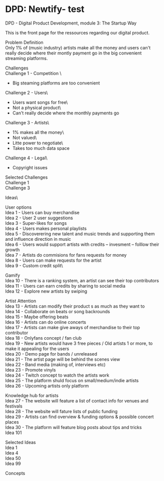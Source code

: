 # DPD: Newtify- test
DPD - Digital Product Development, module 3: The Startup Way

This is the front page for the ressources regarding our digital product.

Problem Definition \
Only 1% of (music industry) artists make all the money and users can't really decide where their montly payment go in the big convenient streaming platforms.

Challenges \
Challenge 1 - Competition \
- Big steaming platforms are too convenient

Challenge 2 - Users\
- Users want songs for free\
- Not a physical product\
- Can't really decide where the monthly payments go

Challenge 3 - Artists\
- 1% makes all the money\
- Not valued\
- Litte power to negotiate\
- Takes too much data space

Challenge 4 - Legal\
- Copyright issues

Selected Challenges\
Challenge 1\
Challenge 3

Ideas\

User options \
Idea 1 - Users can buy merchandise \
Idea 2 - User 2 user suggestions \
Idea 3 - Super-likes for songs \
Idea 4 - Users makes personal playlists \
Idea 5 - Discoverering new talent and music trends and supporting them and influence direction in music \
Idea 6 - Users would support artists with credits – invesment – folllow their growth \
Idea 7 - Artists do commisions for fans requests for money \
Idea 8 - Users can make requests for the artist \
Idea 9 - Custom credit split\

Gamify\
Idea 10 - There is a ranking system, an artist can see their top contributors\
Idea 11 - Users can earn credits by sharing to social media\
Idea 12 - Explore new artists by swiping

Artist Attention\
Idea 13 - Artists can modify their product s as much as they want to\
Idea 14 - Collaborate on beats or song backrounds\
Idea 15 - Maybe offering beats\
Idea 16 - Artists can do online concerts\
Idea 17 - Artists can make give aways of merchandise to their top contributor\
Idea 18 - Onlyfans concept / fan club\
Idea 19 - New artists would have 3 free pieces / Old artists 1 or more, to make it appealing for the users\
Idea 20 - Demo page for bands / unreleased\
Idea 21 - The artist page will be behind the scenes view\
Idea 22 - Band media (making of, interviews etc)\
Idea 23 - Promote vinyls\
Idea 24 - Twitch concept to watch the artists work\
Idea 25 - The platform shuld focus on small/medium/indie artists\
Idea 26 - Upcoming artists only platform

Knowledge hub for artists\
Idea 27 - The website will feature a list of contact info for venues and festivals\
Idea 28 - The website will fature lists of public funding\
Idea 29 - Artists can find overview & funding options & possible concert places\
Idea 30 - The platform will feature blog posts about tips and tricks\
Idea 101

Selected Ideas\
Idea 1\
Idea 4\
Idea 50\
Idea 99

Concepts
